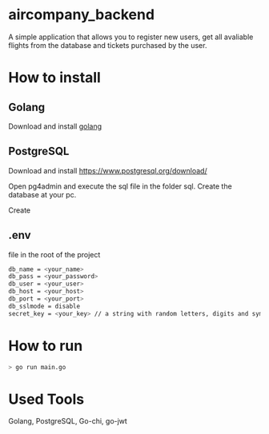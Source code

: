 # aircompany_backend
A simple application that allows you to register new users, get all avaliable flights from the database and tickets purchased by the user.


# How to install
## Golang

Download and install [golang](https://golang.org)

## PostgreSQL

Download and install https://www.postgresql.org/download/

Open pg4admin and execute the sql file in the folder sql. Create the database at your pc.

Create <h2>.env</h2> file in the root of the project 
```bash
db_name = <your_name>
db_pass = <your_password>
db_user = <your_user>
db_host = <your_host>
db_port = <your_port>
db_sslmode = disable
secret_key = <your_key> // a string with random letters, digits and symbols. It's used for jwt
```


# How to run
```bash
> go run main.go
```

# Used Tools
Golang, PostgreSQL, Go-chi, go-jwt
